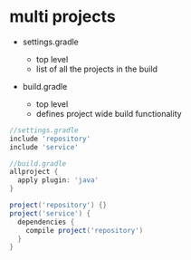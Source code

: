 # multi projects

- settings.gradle
  - top level
  - list of all the projects in the build

- build.gradle
  - top level
  - defines project wide build functionality


```groovy
//settings.gradle
include 'repository'
include 'service'
```

```groovy
//build.gradle
allproject {
  apply plugin: 'java'
}

project('repository') {}
project('service') {
  dependencies {
    compile project('repository')
  }
}
```
